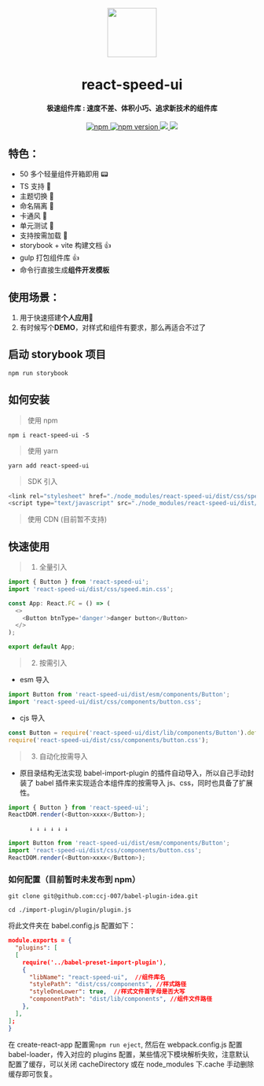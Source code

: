 <p align="center">
<img src="https://cdn.lijinke.cn/logo.png" width="100"/>
</p>
<h1 align="center">
react-speed-ui
</h1>
<h4 align="center">
 极速组件库 : 速度不差、体积小巧、追求新技术的组件库
</h4>

<p align="center">
  <a href="https://www.npmjs.com/package/react-speed-ui" title="npm">
    <img src="https://img.shields.io/npm/dm/react-speed-ui.svg?style=for-the-badge" alt="npm"/>
  </a>
   <a href="https://badge.fury.io/js/react-speed-ui" title="npm">
    <img src="https://img.shields.io/npm/v/react-speed-ui.svg?style=for-the-badge" alt="npm version"/>
  </a>
  <a href="https://isitmaintained.com/project/react-speed-ui/react-speed-ui">
    <img src="https://img.shields.io/github/issues/ccj-007/react-speed-ui.svg?style=for-the-badge"/>
  </a>
  <a href="https://github.com/react-speed-ui/react-speed-ui">
    <img src="https://img.shields.io/github/stars/ccj-007/react-speed-ui.svg?style=for-the-badge" />
  </a>
</p>

## 特色：

- 50 多个轻量组件开箱即用 📟
- TS 支持 💎
- 主题切换 💱
- 命名隔离 🔞
- 卡通风 🔫
- 单元测试 📧
- 支持按需加载 🎉
- storybook + vite 构建文档 👍
- gulp 打包组件库 👍
- 命令行直接生成**组件开发模板**

## 使用场景：

1. 用于快速搭建**个人应用**📨
2. 有时候写个**DEMO**，对样式和组件有要求，那么再适合不过了

## 启动 storybook 项目

```sh
npm run storybook
```

## 如何安装

> 使用 npm

```
npm i react-speed-ui -S
```

> 使用 yarn

```
yarn add react-speed-ui
```

> SDK 引入

```js
<link rel="stylesheet" href="./node_modules/react-speed-ui/dist/css/speed.min.css">
<script type="text/javascript" src="./node_modules/react-speed-ui/dist/lib/speed.min.js"></script>
```

> 使用 CDN (目前暂不支持)

## 快速使用

> 1. 全量引入

```js
import { Button } from 'react-speed-ui';
import 'react-speed-ui/dist/css/speed.min.css';

const App: React.FC = () => (
  <>
    <Button btnType='danger'>danger button</Button>
  </>
);

export default App;
```

> 2.  按需引入

- esm 导入

```js
import Button from 'react-speed-ui/dist/esm/components/Button';
import 'react-speed-ui/dist/css/components/button.css';
```

- cjs 导入

```js
const Button = require('react-speed-ui/dist/lib/components/Button').default;
require('react-speed-ui/dist/css/components/button.css');
```

> 3. 自动化按需导入

- 原目录结构无法实现 babel-import-plugin 的插件自动导入，所以自己手动封装了 babel 插件来实现适合本组件库的按需导入 js、css，同时也具备了扩展性。

```js
import { Button } from 'react-speed-ui';
ReactDOM.render(<Button>xxxx</Button>);

      ↓ ↓ ↓ ↓ ↓ ↓

import Button from 'react-speed-ui/dist/esm/components/Button';
import 'react-speed-ui/dist/css/components/button.css';
ReactDOM.render(<Button>xxxx</Button>);
```

### 如何配置（目前暂时未发布到 npm）

```shell
git clone git@github.com:ccj-007/babel-plugin-idea.git

cd ./import-plugin/plugin/plugin.js
```

将此文件夹在 babel.config.js 配置如下：

```json
module.exports = {
  "plugins": [
  [
    require('../babel-preset-import-plugin'),
    {
      "libName": "react-speed-ui",  //组件库名
      "stylePath": "dist/css/components", //样式路径
      "styleOneLower": true,  //样式文件首字母是否大写
      "componentPath": "dist/lib/components", //组件文件路径
    },
  ],
];
}
```

在 create-react-app 配置需`npm run eject`, 然后在 webpack.config.js 配置 babel-loader，传入对应的 plugins 配置，某些情况下模块解析失败，注意默认配置了缓存，可以关闭 cacheDirectory 或在 node_modules 下.cache 手动删除缓存即可恢复。
